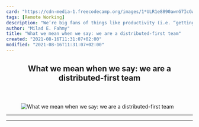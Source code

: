 ```yaml
---
card: "https://cdn-media-1.freecodecamp.org/images/1*ULR1e8890awnG7IcGw90jw.png"
tags: [Remote Working]
description: "We’re big fans of things like productivity (i.e. “getting stu"
author: "Milad E. Fahmy"
title: "What we mean when we say: we are a distributed-first team"
created: "2021-08-16T11:31:07+02:00"
modified: "2021-08-16T11:31:07+02:00"
---
```

<div class="site-wrapper">
<main id="site-main" class="site-main outer">
<div class="inner">
<article class="post-full post tag-remote-working tag-tech tag-productivity tag-self-improvement tag-technology ">
<header class="post-full-header">
<h1 class="post-full-title">What we mean when we say: we are a distributed-first team</h1>
</header>
<figure class="post-full-image">
<picture>
<source media="(max-width: 700px)" sizes="1px" srcset="data:image/gif;base64,R0lGODlhAQABAIAAAAAAAP///yH5BAEAAAAALAAAAAABAAEAAAIBRAA7 1w">
<source media="(min-width: 701px)" sizes="(max-width: 800px) 400px,
(max-width: 1170px) 700px,
1400px" srcset="https://cdn-media-1.freecodecamp.org/images/1*ULR1e8890awnG7IcGw90jw.png 300w,
https://cdn-media-1.freecodecamp.org/images/1*ULR1e8890awnG7IcGw90jw.png 600w,
https://cdn-media-1.freecodecamp.org/images/1*ULR1e8890awnG7IcGw90jw.png 1000w,
https://cdn-media-1.freecodecamp.org/images/1*ULR1e8890awnG7IcGw90jw.png 2000w">
<img onerror="this.style.display='none'" src="https://cdn-media-1.freecodecamp.org/images/1*ULR1e8890awnG7IcGw90jw.png" alt="What we mean when we say: we are a distributed-first team">
</picture>
</figure>
<section class="post-full-content">
<div class="post-content">
</div>
<hr>
<hr>
</section>
</article>
</div>
</main>
</div>
<!-- Google Tag Manager (noscript) -->
<!-- End Google Tag Manager (noscript) -->
